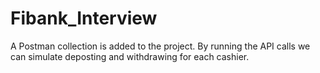 # Fibank_Interview

A Postman collection is added to the project. By running the API calls we can simulate deposting and withdrawing for each cashier.
